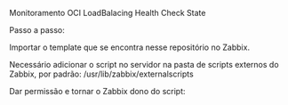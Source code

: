 Monitoramento OCI LoadBalacing Health Check State

Passo a passo:

Importar o template que se encontra nesse repositório no Zabbix.





Necessário adicionar o script no servidor na pasta de scripts externos do Zabbix, por padrão: /usr/lib/zabbix/externalscripts

Dar permissão e tornar o Zabbix dono do script:
